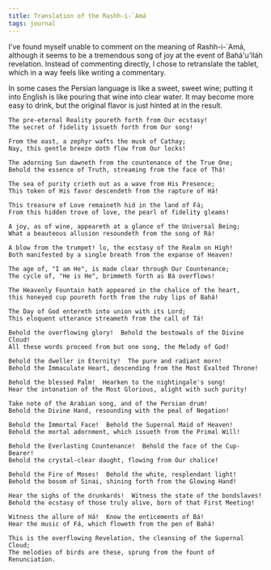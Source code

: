 ```yaml
---
title: Translation of the Rashh-i-`Amá
tags: journal
---
```



I've found myself unable to comment on the meaning of Rashh-i-`Amá,
although it seems to be a tremendous song of joy at the event of
Bahá'u'lláh revelation.  Instead of commenting directly, I chose to
retranslate the tablet, which in a way feels like writing a commentary.

In some cases the Persian language is like a sweet, sweet wine; putting it
into English is like pouring that wine into clear water.  It may become
more easy to drink, but the original flavor is just hinted at in the
result.

    The pre-eternal Reality poureth forth from Our ecstasy!
    The secret of fidelity issueth forth from Our song!

    From the east, a zephyr wafts the musk of Cathay;
    Nay, this gentle breeze doth flow from Our locks!

    The adorning Sun dawneth from the countenance of the True One;
    Behold the essence of Truth, streaming from the face of Thá!

    The sea of purity crieth out as a wave from His Presence;
    This token of His favor descendeth from the rapture of Há!

    This treasure of Love remaineth hid in the land of Fá;
    From this hidden trove of love, the pearl of fidelity gleams!

    A joy, as of wine, appeareth at a glance of the Universal Being;
    What a beauteous allusion resoundeth from the song of Rá!

    A blow from the trumpet! lo, the ecstasy of the Realm on High!
    Both manifested by a single breath from the expanse of Heaven!

    The age of, "I am He", is made clear through Our Countenance;
    The cycle of, "He is He", brimmeth forth as Bá overflows!

    The Heavenly Fountain hath appeared in the chalice of the heart,
    this honeyed cup poureth forth from the ruby lips of Bahá!

    The Day of God entereth into union with its Lord;
    This eloquent utterance streameth from the call of Tá!

    Behold the overflowing glory!  Behold the bestowals of the Divine Cloud!
    All these words proceed from but one song, the Melody of God!

    Behold the dweller in Eternity!  The pure and radiant morn!
    Behold the Immaculate Heart, descending from the Most Exalted Throne!

    Behold the blessed Palm!  Hearken to the nightingale's song!
    Hear the intonation of the Most Glorious, alight with such purity!

    Take note of the Arabian song, and of the Persian drum!
    Behold the Divine Hand, resounding with the peal of Negation!

    Behold the Immortal Face!  Behold the Supernal Maid of Heaven!
    Behold the mortal adornment, which issueth from the Primal Will!

    Behold the Everlasting Countenance!  Behold the face of the Cup-Bearer!
    Behold the crystal-clear daught, flowing from Our chalice!

    Behold the Fire of Moses!  Behold the white, resplendant light!
    Behold the bosom of Sinai, shining forth from the Glowing Hand!

    Hear the sighs of the drunkards!  Witness the state of the bondslaves!
    Behold the ecstasy of those truly alive, born of that First Meeting!

    Witness the allure of Há!  Know the enticements of Bá!
    Hear the music of Fá, which floweth from the pen of Bahá!

    This is the overflowing Revelation, the cleansing of the Supernal Cloud;
    The melodies of birds are these, sprung from the fount of Renunciation.
